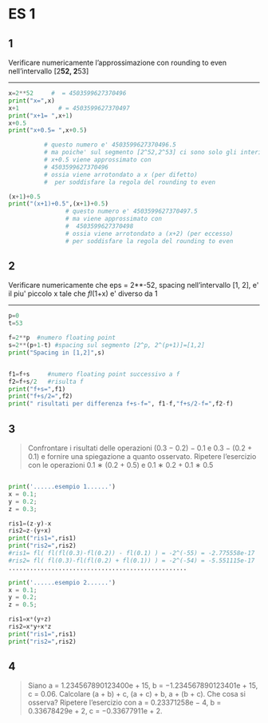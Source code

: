 # ES 1

## 1
Verificare numericamente l’approssimazione con rounding to even nell’intervallo [2**52, 2**53]
_____

```py
x=2**52     #  = 4503599627370496
print("x=",x)
x+1           # = 4503599627370497
print("x+1= ",x+1)
x+0.5
print("x+0.5= ",x+0.5)

          # questo numero e' 4503599627370496.5
          # ma poiche' sul segmento [2^52,2^53] ci sono solo gli interi (spacing=1)
          # x+0.5 viene approssimato con
          # 4503599627370496 
          # ossia viene arrotondato a x (per difetto)
          #  per soddisfare la regola del rounding to even

(x+1)+0.5
print("(x+1)+0.5",(x+1)+0.5)
                # questo numero e' 4503599627370497.5
                # ma viene approssimato con
                #  4503599627370498 
                # ossia viene arrotondato a (x+2) (per eccesso) 
                # per soddisfare la regola del rounding to even
```

## 2
Verificare numericamente che eps = 2**-52, spacing nell’intervallo [1, 2], e' il piu' piccolo x tale che _fl_(1+x) e' diverso da 1 
____ 

```py
p=0   
t=53

f=2**p  #numero floating point
s=2**(p+1-t) #spacing sul segmento [2^p, 2^(p+1)]=[1,2]
print("Spacing in [1,2]",s)


f1=f+s     #numero floating point successivo a f
f2=f+s/2   #risulta f
print("f+s=",f1)
print("f+s/2=",f2)
print(" risultati per differenza f+s-f=", f1-f,"f+s/2-f=",f2-f)
```

## 3
> Confrontare i risultati delle operazioni (0.3 − 0.2) − 0.1 e 0.3 − (0.2 + 0.1) e fornire una spiegazione a quanto osservato. Ripetere l’esercizio con le operazioni 0.1 ∗ (0.2 + 0.5) e 0.1 ∗ 0.2 + 0.1 ∗ 0.5 

```py

print('......esempio 1......')
x = 0.1;
y = 0.2;
z = 0.3;

ris1=(z-y)-x
ris2=z-(y+x)
print("ris1=",ris1)
print("ris2=",ris2)
#ris1= fl( fl(fl(0.3)-fl(0.2)) - fl(0.1) ) = -2^(-55) = -2.775558e-17
#ris2= fl( fl(0.3)-fl(fl(0.2) + fl(0.1)) ) = -2^(-54) = -5.551115e-17
..................................................

print('......esempio 2......')
x = 0.1;
y = 0.2;
z = 0.5;

ris1=x*(y+z) 
ris2=x*y+x*z
print("ris1=",ris1)
print("ris2=",ris2)
```

## 4
> Siano a = 1.234567890123400e + 15, b = −1.234567890123401e + 15, c = 0.06. Calcolare (a + b) + c, (a + c) + b, a + (b + c). Che cosa si osserva? Ripetere l’esercizio con a = 0.23371258e − 4, b = 0.33678429e + 2, c = −0.33677911e + 2.
